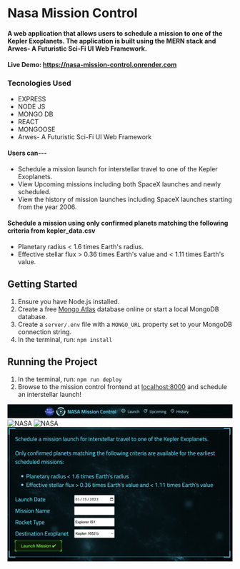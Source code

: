 # Nasa Mission Control

#### A web application that allows users to schedule a mission to one of the Kepler Exoplanets. The application is built using the MERN stack and Arwes- A Futuristic Sci-Fi UI Web Framework.

#### Live Demo: https://nasa-mission-control.onrender.com

### Tecnologies Used

* EXPRESS
* NODE JS
* MONGO DB
* REACT
* MONGOOSE
* Arwes- A Futuristic Sci-Fi UI Web Framework

#### Users can--- 
* Schedule a mission launch for interstellar travel to one of the Kepler Exoplanets.
* View Upcoming missions including both SpaceX launches and newly scheduled.
* View the history of mission launches including SpaceX launches starting from the year 2006.

#### Schedule a mission using only confirmed planets matching the following criteria from kepler_data.csv
* Planetary radius < 1.6 times Earth's radius.
* Effective stellar flux > 0.36 times Earth's value and < 1.11 times Earth's value.

## Getting Started

1. Ensure you have Node.js installed.
2. Create a free [Mongo Atlas](https://www.mongodb.com/atlas/database) database online or start a local MongoDB database.
3. Create a `server/.env` file with a `MONGO_URL` property set to your MongoDB connection string.
4. In the terminal, run: `npm install`

## Running the Project

1. In the terminal, run: `npm run deploy`
2. Browse to the mission control frontend at [localhost:8000](http://localhost:8000) and schedule an interstellar launch!

![NASA](/1.png?raw=true{:height="50px"width="50px"})
![NASA](/2.2.png?raw=true{:height="50px"width="50px"})
![NASA](/3.png?raw=true{:height="50px"width="50px"})
![NASA](/4.png?raw=true{:height="50px"width="50px"})